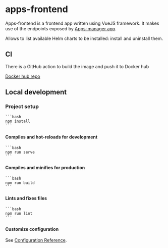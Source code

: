 # apps-frontend

Apps-frontend is a frontend app written using VueJS framework.
It makes use of the endpoints exposed by [Apps-manager app](https://github.com/castelblanque/apps-manager).

Allows to list available Helm charts to be installed: install and uninstall them.

## CI

There is a GitHub action to build the image and push it to Docker hub

  [Docker hub repo](https://hub.docker.com/r/castelblanque/apps-frontend)

## Local development

### Project setup

    ```bash
    npm install
    ```

#### Compiles and hot-reloads for development
    
    ```bash
    npm run serve
    ```

#### Compiles and minifies for production
    
    ```bash
    npm run build
    ```

#### Lints and fixes files
    
    ```bash
    npm run lint
    ```

#### Customize configuration

See [Configuration Reference](https://cli.vuejs.org/config/).
